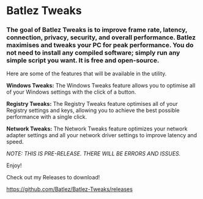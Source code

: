 # Batlez Tweaks
### The goal of Batlez Tweaks is to improve frame rate, latency, connection, privacy, security, and overall performance. Batlez maximises and tweaks your PC for peak performance. You do not need to install any compiled software; simply run any simple script you want. It is free and open-source.

Here are some of the features that will be available in the utility.

**Windows Tweaks:** The Windows Tweaks feature allows you to optimise all of your Windows settings with the click of a button.

**Registry Tweaks:** The Registry Tweaks feature optimises all of your Registry settings and keys, allowing you to achieve the best possible performance with a single click.

**Network Tweaks:** The Network Tweaks feature optimizes your network adapter settings and all your network driver settings to improve latency and speed.

_NOTE: THIS IS PRE-RELEASE. THERE WILL BE ERRORS AND ISSUES._ 

Enjoy!

Check out my Releases to download!

https://github.com/Batlez/Batlez-Tweaks/releases
